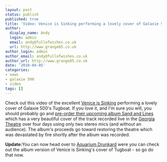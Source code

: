 ```yaml
---
layout: post
status: publish
published: true
title: 'Video: Venice is Sinking performing a lovely cover of Galaxie 500''s Tugboat'
author:
  display_name: Andy
  login: admin
  email: andy@fullofwishes.co.uk
  url: http://www.grange85.co.uk
author_login: admin
author_email: andy@fullofwishes.co.uk
author_url: http://www.grange85.co.uk
date: '2010-04-05'
categories:
- news
- galaxie 500
- video
tags: []
---
```

<p>Check out this video of the excellent <a href="http://veniceissinking.tumblr.com/tagged/welcome">Venice is Sinking</a> performing a lovely cover of Galaxie 500's Tugboat. If you love it, and I'm sure you will, you should probably go and <a href="http://veniceissinking.bigcartel.com/product/sand-lines-preorder">pre-order their upcoming album Sand and Lines</a> which has a very beautiful cover of the track recorded live in the <a href="http://www.georgiatheatre.com">Georgia Theatre</a> over four days using only two stereo mics (and without an audience). The album's proceeds go toward restoring the theatre which was devastated by fire shortly after the album was recorded.</p>
<p><figure class="caption "><figcaption class="caption-text"></figcaption></figure></p>
<p><ins datetime="2010-04-06T13:55:57+00:00">
<p><strong>Update:</strong>You can now head over to <a href="http://www.aquariumdrunkard.com/2010/04/06/venice-is-sinking-tugboat-galaxie-500-cover/">Aquarium Drunkard</a> were you can check out the album version of Venice is Sinking's cover of Tugboat - so go do that now.</p>
<p></ins></p>

